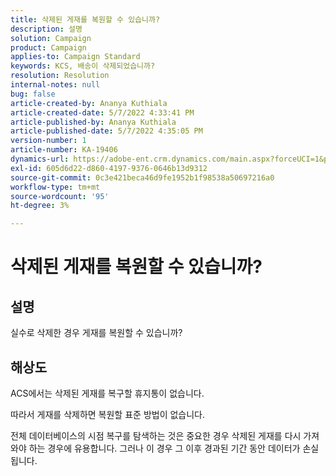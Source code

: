 ```yaml
---
title: 삭제된 게재를 복원할 수 있습니까?
description: 설명
solution: Campaign
product: Campaign
applies-to: Campaign Standard
keywords: KCS, 배송이 삭제되었습니까?
resolution: Resolution
internal-notes: null
bug: false
article-created-by: Ananya Kuthiala
article-created-date: 5/7/2022 4:33:41 PM
article-published-by: Ananya Kuthiala
article-published-date: 5/7/2022 4:35:05 PM
version-number: 1
article-number: KA-19406
dynamics-url: https://adobe-ent.crm.dynamics.com/main.aspx?forceUCI=1&pagetype=entityrecord&etn=knowledgearticle&id=47b22373-23ce-ec11-a7b5-0022480a8e40
exl-id: 605d6d22-d860-4197-9376-0646b13d9312
source-git-commit: 0c3e421beca46d9fe1952b1f98538a50697216a0
workflow-type: tm+mt
source-wordcount: '95'
ht-degree: 3%

---
```


# 삭제된 게재를 복원할 수 있습니까?

## 설명




실수로 삭제한 경우 게재를 복원할 수 있습니까?


## 해상도


ACS에서는 삭제된 게재를 복구할 휴지통이 없습니다.

따라서 게재를 삭제하면 복원할 표준 방법이 없습니다.

전체 데이터베이스의 시점 복구를 탐색하는 것은 중요한 경우 삭제된 게재를 다시 가져와야 하는 경우에 유용합니다. 그러나 이 경우 그 이후 경과된 기간 동안 데이터가 손실됩니다.
